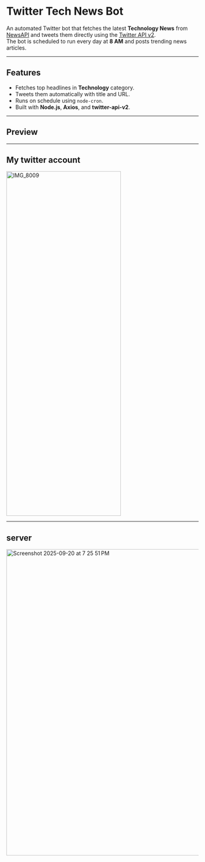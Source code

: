 #  Twitter Tech News Bot

An automated Twitter bot that fetches the latest **Technology News** from [NewsAPI](https://newsapi.org/) and tweets them directly using the [Twitter API v2](https://developer.twitter.com/en/docs/twitter-api).  
The bot is scheduled to run every day at **8 AM** and posts trending news articles.

---

##  Features
- Fetches top headlines in **Technology** category.
- Tweets them automatically with title and URL.
- Runs on schedule using `node-cron`.
- Built with **Node.js**, **Axios**, and **twitter-api-v2**.

---

##  Preview

---
##  My twitter account
<img width="300" height="900" alt="IMG_8009" src="https://github.com/user-attachments/assets/9793604f-c99d-47b3-b8dc-1ec5a8616517" />


---
##  server
<img width="1270" height="800" alt="Screenshot 2025-09-20 at 7 25 51 PM" src="https://github.com/user-attachments/assets/c4fb1b76-1051-4b32-9c3e-f623514eef67" />



